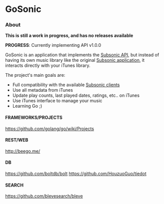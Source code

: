 GoSonic
=======

### About

__This is still a work in progress, and has no releases available__

__PROGRESS__: Currently implementing API v1.0.0 

GoSonic is an application that implements the [Subsonic API](http://www.subsonic.org/pages/api.jsp), but instead of
having its own music library like the original [Subsonic application](http://www.subsonic.org), it interacts directly
with your iTunes library.

The project's main goals are:
* Full compatibility with the available [Subsonic clients](http://www.subsonic.org/pages/apps.jsp)
* Use all metadata from iTunes
* Update play counts, last played dates, ratings, etc..  on iTunes
* Use iTunes interface to manage your music
* Learning Go ;)




#### FRAMEWORKS/PROJECTS
https://github.com/golang/go/wiki/Projects

#### REST/WEB
http://beego.me/

#### DB
https://github.com/boltdb/bolt
https://github.com/HouzuoGuo/tiedot

#### SEARCH
https://github.com/blevesearch/bleve
